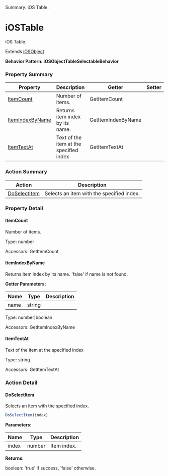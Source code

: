 Summary: iOS Table.

# iOSTable

iOS Table.
 
Extends [iOSObject](iOSObject.md)





**Behavior Pattern: iOSObjectTableSelectableBehavior**


<!-- ============================== property summary ========================== -->

	

### Property Summary

| **Property** | **Description** | **Getter** | **Setter** |
| ------------ | --------------- | ---------- | ---------- |
| [ItemCount](#itemcount) | Number of items. | GetItemCount |  |
| [ItemIndexByName](#itemindexbyname) | Returns item index by its name. | GetItemIndexByName |  |
| [ItemTextAt](#itemtextat) | Text of the item at the specified index | GetItemTextAt |  |



	
<!-- ============================== action summary ========================== -->



### Action Summary

|  **Action** | **Description** | 
| ----------- | --------------- |
|	[DoSelectItem](#doselectitem) | Selects an item with the specified index. |




<!-- ============================== property detail ========================== -->
	
### Property Detail
		
<a name="ItemCount"></a>
#### ItemCount


Number of items.

			
	
			
Type: number
			
			
Accessors: GetItemCount
			
		
<a name="ItemIndexByName"></a>
#### ItemIndexByName


Returns item index by its name. 'false' if name is not found.

			
**Getter Parameters:**

| **Name** | **Type** | **Description** |
| -------- | -------- | --------------- |	
| name | string |  |


	
			
Type: number|boolean
			
			
Accessors: GetItemIndexByName
			
		
<a name="ItemTextAt"></a>
#### ItemTextAt


Text of the item at the specified index

			
	
			
Type: string
			
			
Accessors: GetItemTextAt
			
		
	
	
<!-- ============================== action detail ========================== -->
	
### Action Detail
		
<a name="DoSelectItem"></a>    
#### DoSelectItem

Selects an item with the specified index.

```javascript
DoSelectItem(index) 
```


**Parameters:**

|	**Name** | **Type** | **Description** |
| ---------- | -------- | --------------- |
| index | number |	Item index. |




**Returns:**

boolean: 'true' if success, 'false' otherwise.



<a name="see.also.iostable.doselectitem"></a>

	

